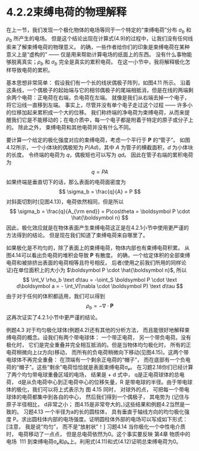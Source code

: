 # 4.2.2束缚电荷的物理解释

在上一节，我们发现一个极化物体的电场等同于一个特定的“束缚电荷”分布 $\sigma_b$ 和 $\rho_b$ 所产生的电场。
但是这个结论出现在计算式(4.9)的过程中，让我们没有任何线索来了解束缚电荷的物理意义。
的确，一些作者给你们的印象是束缚电荷在某种意义上是“虚构的” —— 仅是用来帮助计算电场的纸面上的东西。
没有什么事物能够脱离真实；$\rho_b$ 和 $\sigma_b$ 完全是真实的累积电荷。
在这一小节中，我将解释极化怎样导致电荷的累积。

基本思想非常简单：
假设我们有一个长的线状偶极子阵列，如图4.11 所示。
沿着这条线，一个偶极子的起始端与它的相邻偶极子的尾端相抵消，但是在线的两端剩余两个电荷：正电荷在右端，负电荷在左端。
就像是我们从右端去掉一个电子，将它沿线一直移到左端。
事实上，尽管并没有单个电子走过这个过程 —— 许多小的位移加起来累积成一个大的位移。
我们称终端的净电荷为束缚电荷，从而来提醒我们它是不能移动的；在电介质中，每一个电子都是附着于特定的原子或分子上的。
除此之外， 束缚电荷和其他电荷并没有什么不同。

要计算一个给定的极化强度对应的束缚电荷，考虑一个平行于 $\boldsymbol P$ 的“管子”。
如图4.12所示，一个小体块的偶极矩为 $P(Ad)$，其中 $A$ 为管子的横截面积，$d$ 为小体块的长度。
令终端的电荷为 $q$，偶极矩也可以写为 $qd$。
因此在管子右端的累积电荷为
$$
  q = PA
$$
如果终端是垂直切下的话，那么表面的电荷面密度为
$$
  \sigma_b = \frac{q}{A} = P
$$
对斜面切割时(见图4.13)，电荷依然相同，但是所以
$$
  \sigma_b = \frac{q}{A_{\rm end}} = P\cos\theta = \boldsymbol P \cdot \hat{\boldsymbol n}
$$
因此，极化效应就是在物体表面产生束缚电荷这正是在4.2.1小节中使用更严谨的方法得到的结论。
但是现在我们知道了束缚电荷来自哪里了。

如果极化是不均匀的，除了表面上的束缚电荷，物体内部也有束缚电荷积累。
从图4.14可以看出负电荷的堆积会导致 $\boldsymbol P$ 有散度。
的确，一个给定体积的全部束缚电荷和被排挤出表面的电荷相等且符号相反。
后者(使用之前我们所用的同样论证)在单位面积上的大小为 $\boldsymbol P \cdot \hat{\boldsymbol n}$, 所以
$$
  \int_V \rho_b \text d\tau = -\oint_S \boldsymbol P \cdot \text d\boldsymbol a = - \int_V(\nabla \cdot \boldsymbol P) \text d\tau
$$
由于对于任何的体积都适用，我们可以得到
$$
  \rho_b = -\nabla \cdot \boldsymbol P
$$
这再次证实了4.2.1小节中更严谨的结论。

例题4.3
对于均匀极化球体(例题4.2)还有其他的分析方法， 而且能很好地解释束缚电荷的概念。设我们有两个带电球体： 一个带正电荷， 另一个带负电荷。没有极化时， 它们是完全重叠并完全相互抵消的。但是当物体均匀极化时， 所有的正电荷稍微向上(z方向)移动， 而所有的负电荷稍微向下移动(见图4.15)。这两个带电球体不再完全重叠： 在顶端有一个剩余正电荷的“帽子”， 而在底部有一个负电荷的“帽子”。这些“剩余”电荷恰恰就是表面束缚电荷σₚ。
在习题2.18你们已经计算了两个均匀带电球重叠区域的电场， 结果是
+
d
式中， q是正电荷球体的总电荷， d是从负电荷中心到正电荷中心的位移矢量，R 是带电球的半径。由于带电球体的极化，我们可以将上式表示为
图 4.15
同时， 对球外的点， 可把每一个带电球体的电荷都集中到各自的中心， 然后我们得到一个偶极子， 其电势为
(记住与原子半径相比， d非常之小； 图4.15是非常夸大的。)这些结果和例题4.2当然是一致的。
习题4.13 一个半径为a的长的圆柱体， 具有垂直于轴线方向的均匀极化强度 P。求出圆柱体内部的电场强度。证明圆柱体外部的电场可以写成如下形式：
[注意， 我是说“均匀”， 而不是“放射状”！]
习题4.14 当你极化一个中性电介质时， 电荷移动了一点点， 但是总电荷依然为0。这个事实要反映
第4章 物质中的电场  111
到束缚电荷σₚ和ρₖ上。利用式(4.11)和式(4.12)证明总束缚电荷为0。
